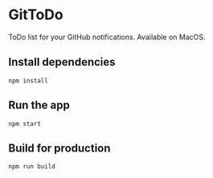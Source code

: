 # GitToDo
ToDo list for your GitHub notifications. Available on MacOS.
## Install dependencies
`npm install`

## Run the app
`npm start`

## Build for production
`npm run build`
